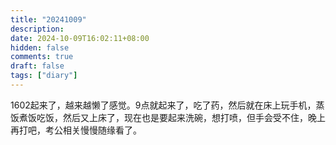 ```yaml
---
title: "20241009"
description: 
date: 2024-10-09T16:02:11+08:00
hidden: false
comments: true
draft: false
tags: ["diary"]
---
```

1602起来了，越来越懒了感觉。9点就起来了，吃了药，然后就在床上玩手机，蒸饭煮饭吃饭，然后又上床了，现在也是要起来洗碗，想打喷，但手会受不住，晚上再打吧，考公相关慢慢随缘看了。
